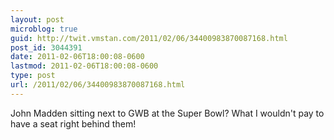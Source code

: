 ```yaml
---
layout: post
microblog: true
guid: http://twit.vmstan.com/2011/02/06/34400983870087168.html
post_id: 3044391
date: 2011-02-06T18:00:08-0600
lastmod: 2011-02-06T18:00:08-0600
type: post
url: /2011/02/06/34400983870087168.html
---
```

John Madden sitting next to GWB at the Super Bowl? What I wouldn't pay to have a seat right behind them!
